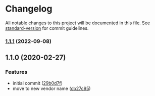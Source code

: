 # Changelog

All notable changes to this project will be documented in this file. See [standard-version](https://github.com/conventional-changelog/standard-version) for commit guidelines.

### [1.1.1](https://github.com/Neunerlei/container-autowiring-declaration/compare/v1.1.0...v1.1.1) (2022-09-08)

## 1.1.0 (2020-02-27)


### Features

* initial commit ([29b0d7f](https://github.com/Neunerlei/container-autowiring-declaration/commit/29b0d7fea259a51663d4e851c7d7fcc1a586a16d))
* move to new vendor name ([cb27c95](https://github.com/Neunerlei/container-autowiring-declaration/commit/cb27c95a566bf76b20c5de110a4ec5710757bf44))
